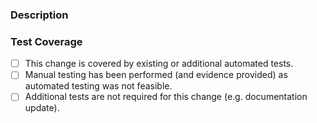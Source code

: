 <!--
Copyright (C) 2020-2022 Arm Limited or its affiliates and Contributors. All rights reserved.
SPDX-License-Identifier: Apache-2.0
-->
### Description

<!--
Please add any detail or context that would be useful to a reviewer.
-->



### Test Coverage

<!--
Please put an `x` in the correct box e.g. `[x]` to indicate the testing coverage of this change.
-->

- [ ]  This change is covered by existing or additional automated tests.
- [ ]  Manual testing has been performed (and evidence provided) as automated testing was not feasible.
- [ ]  Additional tests are not required for this change (e.g. documentation update).